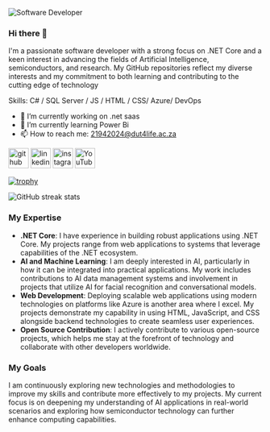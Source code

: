 ![Software Developer ](https://yt3.googleusercontent.com/oT8FitdUT6al0vLZS30oWpIzq5e0FQQRhjQeEGnGq0EcyounRMeEIJ1aTWIqFuIiRXJKJKe_=w2120-fcrop64=1,00005a57ffffa5a8-k-c0xffffffff-no-nd-rj)
### Hi there 👋
I'm a passionate software developer with a strong focus on .NET Core and a keen interest in advancing the fields of Artificial Intelligence, semiconductors, and research. My GitHub repositories reflect my diverse interests and my commitment to both learning and contributing to the cutting edge of technology


Skills: C# / SQL Server / JS / HTML / CSS/ Azure/ DevOps

- 🔭 I’m currently working on .net saas 
- 🌱 I’m currently learning Power Bi 
- 📫 How to reach me: 21942024@dut4life.ac.za 


[<img src='https://cdn.jsdelivr.net/npm/simple-icons@3.0.1/icons/github.svg' alt='github' height='40'>](https://github.com/thegreatgabuza)  [<img src='https://cdn.jsdelivr.net/npm/simple-icons@3.0.1/icons/linkedin.svg' alt='linkedin' height='40'>](https://www.linkedin.com/in/https://www.linkedin.com/in/thobani-gabuza-20782a181//)  [<img src='https://cdn.jsdelivr.net/npm/simple-icons@3.0.1/icons/instagram.svg' alt='instagram' height='40'>](https://www.instagram.com/https://www.instagram.com/thegreatgabuza//)  [<img src='https://cdn.jsdelivr.net/npm/simple-icons@3.0.1/icons/youtube.svg' alt='YouTube' height='40'>](https://www.youtube.com/channel/UC84ibi9oPzBZbwIq9wAACig)  

[![trophy](https://github-profile-trophy.vercel.app/?username=thegreatgabuza)](https://github.com/ryo-ma/github-profile-trophy)

![GitHub streak stats](https://streak-stats.demolab.com/?user=thegreatgabuza)  





### My Expertise

- **.NET Core**: I have experience in building robust applications using .NET Core. My projects range from web applications to systems that leverage capabilities of the .NET ecosystem.
- **AI and Machine Learning**: I am deeply interested in AI, particularly in how it can be integrated into practical applications. My work includes contributions to AI data management systems and involvement in projects that utilize AI for facial recognition and conversational models.
- **Web Development**: Deploying scalable web applications using modern technologies on platforms like Azure is another area where I excel. My projects demonstrate my capability in using HTML, JavaScript, and CSS alongside backend technologies to create seamless user experiences.
- **Open Source Contribution**: I actively contribute to various open-source projects, which helps me stay at the forefront of technology and collaborate with other developers worldwide.

### My Goals

I am continuously exploring new technologies and methodologies to improve my skills and contribute more effectively to my projects. My current focus is on deepening my understanding of AI applications in real-world scenarios and exploring how semiconductor technology can further enhance computing capabilities.



